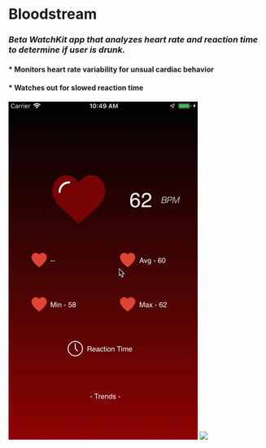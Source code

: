 # Bloodstream
### _Beta WatchKit app that analyzes heart rate and reaction time to determine if user is drunk._
#### * Monitors heart rate variability for unsual cardiac behavior
#### * Watches out for slowed reaction time

![](phonetest.gif)
![](watch.gif)<br/>
